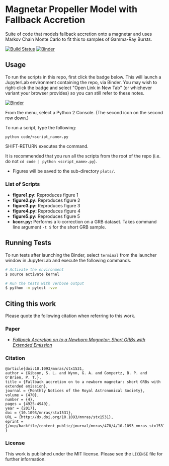 # Magnetar Propeller Model with Fallback Accretion

Suite of code that models fallback accretion onto a magnetar and uses Markov Chain Monte Carlo to fit this to samples of Gamma-Ray Bursts.

[![Build Status](https://travis-ci.org/sgibson91/magprop.svg?branch=master)](https://travis-ci.org/sgibson91/magprop) [![Binder](https://mybinder.org/badge_logo.svg)](https://mybinder.org/v2/gh/sgibson91/magprop/master?urlpath=lab)

## Usage

To run the scripts in this repo, first click the badge below.
This will launch a JupyterLab environment containing the repo, via Binder.
You may wish to right-click the badge and select "Open Link in New Tab" (or whichever variant your browser provides) so you can still refer to these notes.

[![Binder](https://mybinder.org/badge_logo.svg)](https://mybinder.org/v2/gh/sgibson91/magprop/master/?urlpath=lab)

From the menu, select a Python 2 Console.
(The second icon on the second row down.)

To run a script, type the following:
```
python code/<script_name>.py
```
SHIFT-RETURN executes the command.

It is recommended that you run all the scripts from the root of the repo (i.e. do not `cd code | python <script_name>.py`).

* Figures will be saved to the sub-directory `plots/`.

### List of Scripts

* **figure1.py:** Reproduces figure 1
* **figure2.py:** Reproduces figure 2
* **figure3.py:** Reproduces figure 3
* **figure4.py:** Reproduces figure 4
* **figure5.py:** Reproduces figure 5
* **kcorr.py:** Performs a k-correction on a GRB dataset.
  Takes command line argument `-t S` for the short GRB sample.

## Running Tests

To run tests after launching the Binder, select `terminal` from the launcher window in JupyterLab and execute the following commands.
```bash
# Activate the environment
$ source activate kernel

# Run the tests with verbose output
$ python -m pytest -vvv
```

## Citing this work

Please quote the following citation when referring to this work.

### Paper

* [*Fallback Accretion on to a Newborn Magnetar: Short GRBs with Extended Emission*](https://arxiv.org/abs/1706.04802)

### Citation

```
@article{doi:10.1093/mnras/stx1531,
author = {Gibson, S. L. and Wynn, G. A. and Gompertz, B. P. and O'Brien, P. T.},
title = {Fallback accretion on to a newborn magnetar: short GRBs with extended emission},
journal = {Monthly Notices of the Royal Astronomical Society},
volume = {470},
number = {4},
pages = {4925-4940},
year = {2017},
doi = {10.1093/mnras/stx1531},
URL = {http://dx.doi.org/10.1093/mnras/stx1531},
eprint = {/oup/backfile/content_public/journal/mnras/470/4/10.1093_mnras_stx1531/1/stx1531.pdf}
}
```

### License

This work is published under the MIT license.
Please see the `LICENSE` file for further information.
